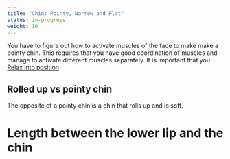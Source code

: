 ```yaml
---
title: "Chin: Pointy, Narrow and Flat"
status: in-progress
weight: 10
---
```


You have to figure out how to activate muscles of the face to make make a pointy chin. This requires that you have good coordination of muscles and manage to activate different muscles separately. It is important that you [Relax into position](../relaxing-into-position)



## Rolled up vs pointy chin

The opposite of a pointy chin is a chin that rolls up and is soft.


# Length between the lower lip and the chin
